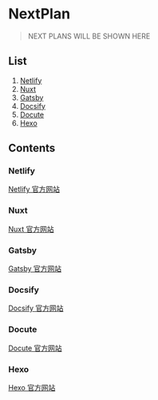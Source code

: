 # NextPlan

> NEXT PLANS WILL BE SHOWN HERE

## List

1. [Netlify](#netlify)
2. [Nuxt](#nuxt)
3. [Gatsby](#gatsby)
4. [Docsify](#docsify)
5. [Docute](#docute)
6. [Hexo](#hexo)

## Contents

<a name="netlify" id="netlify">

### Netlify

[Netlify 官方网站](https://www.netlify.com/)

<a name="nuxt" id="nuxt">

### Nuxt

[Nuxt 官方网站](https://nuxtjs.org/)

<a name="gatsby" id="gatsby">

### Gatsby

[Gatsby 官方网站](https://www.gatsbyjs.org/)

<a name="docsify" id="docsify">

### Docsify

[Docsify 官方网站](https://docsify.js.org/#/)

<a name="docute" id="docute">

### Docute

[Docute 官方网站](https://docute.org/)

<a name="hexo" id="hexo">

### Hexo

[Hexo 官方网站](https://hexo.io/)

